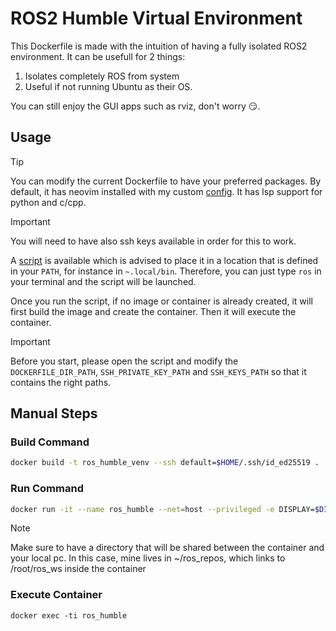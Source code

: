 # ROS2 Humble Virtual Environment

This Dockerfile is made with the intuition of having a fully isolated ROS2 environment. It can be usefull for 2 things:

1. Isolates completely ROS from system
2. Useful if not running Ubuntu as their OS.

You can still enjoy the GUI apps such as rviz, don't worry 😏.

## Usage

> [!TIP]
> You can modify the current Dockerfile to have your preferred packages. By default, it has neovim installed with my custom [config](https://github.com/PedroS235/nvim_conf). It has lsp support for python and c/cpp.

> [!IMPORTANT]
> You will need to have also ssh keys available in order for this to work.

A [script](../scripts/ros) is available which is advised to place it in a location that is defined in your `PATH`, for instance in `~.local/bin`. Therefore, you can just type `ros` in your terminal and the script will be launched.

Once you run the script, if no image or container is already created, it will first build the image and create the container. Then it will execute the container.

> [!IMPORTANT]
> Before you start, please open the script and modify the `DOCKERFILE_DIR_PATH`, `SSH_PRIVATE_KEY_PATH` and `SSH_KEYS_PATH` so that it contains the right paths.

## Manual Steps

### Build Command

```sh
docker build -t ros_humble_venv --ssh default=$HOME/.ssh/id_ed25519 .
```

### Run Command

```sh
docker run -it --name ros_humble --net=host --privileged -e DISPLAY=$DISPLAY -v ~/ros_repos/:/root/ros_ws:rw -v ~/.ssh:/root/.ssh --pid=host --ipc=host ros_humble_venv
```

> [!NOTE]
> Make sure to have a directory that will be shared between the container and your local pc. In this case, mine lives in ~/ros_repos, which links to /root/ros_ws inside the container

### Execute Container

```
docker exec -ti ros_humble
```

